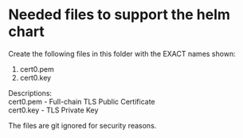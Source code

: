 # Needed files to support the helm chart
Create the following files in this folder with the EXACT names shown:
1. cert0.pem
2. cert0.key

Descriptions:   
cert0.pem - Full-chain TLS Public Certificate   
cert0.key - TLS Private Key

The files are git ignored for security reasons.
